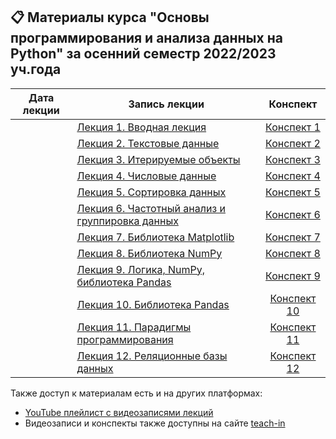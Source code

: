 ## 📋 Материалы курса "Основы программирования и анализа данных на Python" за осенний семестр 2022/2023 уч.года

Дата лекции | Запись лекции | Конспект  
|:----:|----|:----:|
|| [Лекция 1. Вводная лекция](https://youtu.be/SYhlL5QUak0)| [Конспект 1](https://colab.research.google.com/drive/14CH88ceOlchi59c1AVuzQp55BlXKZoKq?usp=sharing)
|| [Лекция 2. Текстовые данные](https://youtu.be/zLJxh_PQalw)| [Конспект 2](https://colab.research.google.com/drive/1bWvnRzsjiFneg5KU5DfA6ts_F9l37ZEj?usp=sharing)
|| [Лекция 3. Итерируемые объекты](https://youtu.be/_CLlM7sdyMM)| [Конспект 3](https://colab.research.google.com/drive/1nDTBYMi4rHCa0R0kFax7SAOwyn1i6x-O?usp=sharing)
|| [Лекция 4. Числовые данные](https://youtu.be/ktjyMP2YGvI)| [Конспект 4](https://colab.research.google.com/drive/1ltKt_-m29veUzT0ol4agjsc3nYd1_jO8?usp=sharing)
|| [Лекция 5. Сортировка данных](https://youtu.be/A2U751t_lAQ)| [Конспект 5](https://colab.research.google.com/drive/1NstnAsm0qS3f6FQHgJNV-PpMpvHsrKIL?usp=sharing)
|| [Лекция 6. Частотный анализ и группировка данных](https://youtu.be/uHLyH7aeHUQ)| [Конспект 6](https://colab.research.google.com/drive/1ru8FIjKqeeZ5ccpMty9_ctt3Q9uFRQyx?usp=sharing)
|| [Лекция 7. Библиотека Matplotlib](https://youtu.be/KC08erJFLE4 )| [Конспект 7](https://colab.research.google.com/drive/1q2h_xhO9hPWaoi59thzhwBEgjuz3WG30?usp=sharing )
|| [Лекция 8. Библиотека NumPy](https://youtu.be/Yz455ytUJCM)| [Конспект 8](https://colab.research.google.com/drive/1NeMnmR5ZEpf9vZGSyvSmnK_UgEngra5M?usp=sharing)
|| [Лекция 9. Логика, NumPy, библиотека Pandas](https://youtu.be/M6PjX5qha3Y)| [Конспект 9](https://colab.research.google.com/drive/1GXHEAgyj0sVyFw3owTeYgY7eI-bLaPNU?usp=sharing)
|| [Лекция 10. Библиотека Pandas](https://youtu.be/VZm-Od6OWGQ)| [Конспект 10](https://colab.research.google.com/drive/1acvLycZQrtB4Ks-_7gAIEx6lksXZi8cT?usp=sharing)
|| [Лекция 11. Парадигмы программирования](https://youtu.be/R-vd6-OdwfA)| [Конспект 11](https://colab.research.google.com/drive/1LXxtblxBuZYYvKLC2xIa_CSkfF9bIvHc?usp=sharing)
|| [Лекция 12. Реляционные базы данных](https://youtu.be/OQGrCVuMmjc)| [Конспект 12](https://colab.research.google.com/drive/1FFsZaEYS-WgKsT3ndlQt44HhCoNneR2r?usp=sharing)

Также доступ к материалам есть и на других платформах:

* [YouTube плейлист с видеозаписями лекций](https://youtube.com/playlist?list=PLcsjsqLLSfND6vNUS4b13dHJHOxLm0nv5)
* Видеозаписи и конспекты также доступны на сайте [teach-in](https://teach-in.ru/course/python-programming-and-data-analysis-basics/lecture) 

